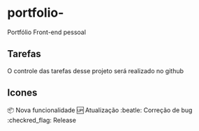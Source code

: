 # portfolio-
Portfólio Front-end pessoal

## Tarefas 
O controle das tarefas desse projeto será realizado no github

## Icones

:package: Nova funcionalidade
:up: Atualização
:beatle:  Correção de bug
:checkred_flag: Release 
